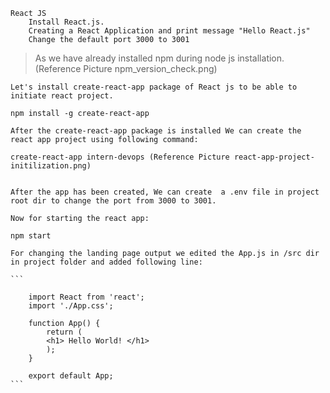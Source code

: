 ```
React JS
    Install React.js.
    Creating a React Application and print message "Hello React.js"
    Change the default port 3000 to 3001
```

> As we have already installed npm during node js installation. (Reference Picture npm_version_check.png)

    Let's install create-react-app package of React js to be able to initiate react project.

    npm install -g create-react-app

    After the create-react-app package is installed We can create the react app project using following command:

    create-react-app intern-devops (Reference Picture react-app-project-initilization.png)


    After the app has been created, We can create  a .env file in project root dir to change the port from 3000 to 3001.

    Now for starting the react app:

    npm start

    For changing the landing page output we edited the App.js in /src dir in project folder and added following line:

    ```

        import React from 'react';
        import './App.css';
        
        function App() {
            return ( 
            <h1> Hello World! </h1>
            );
        }
        
        export default App;
    ```

